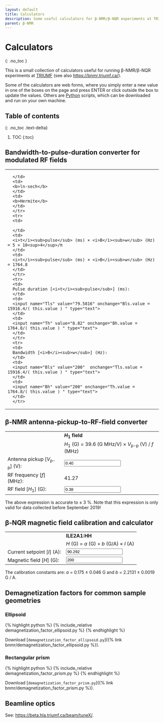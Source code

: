 ```yaml
---
layout: default
title: Calculators
description: Some useful calculators for β-NMR/β-NQR experiments at TRIUMF.
parent: β-NMR
---
```


# Calculators
{: .no_toc }

This is a small collection of calculators useful for running β-NMR/β-NQR
experiments at [TRIUMF] (see also <https://bnmr.triumf.ca/>).

Some of the calculators are web forms, where you simply enter a new value in one
of the boxes on the page and press ENTER or click outside the box to update the
values. Others are [Python] scripts, which can be downloaded and run on your own
machine.

## Table of contents
{: .no_toc .text-delta}

1. TOC
{:toc}

## Bandwidth-to-pulse-duration converter for modulated RF fields

<center>
<form>
<table>
   <tbody>
      <tr>
      <td>
      
      </td>
      <td>
      <b>ln-sech</b>
      </td>
      <td>
      <b>Hermite</b>
      </td>
      </tr>
      <tr>
      <td>
       
      </td>
      <td>
      <i>t</i><sub>pulse</sub> (ms) × <i>B</i><sub>w</sub> (Hz) = 5 × 10<sup>4</sup>/π
      </td>
      <td>
      <i>t</i><sub>pulse</sub> (ms) × <i>B</i><sub>w</sub> (Hz) = 1764.8
      </td>
      </tr>
      <tr>
      <td>
      Pulse duration [<i>t</i><sub>pulse</sub>] (ms):
      </td>
      <td>
      <input name="Tls" value="79.5816" onchange="Bls.value = 15916.4/( this.value ) " type="text">
      </td>
      <td>
      <input name="Th" value="8.82" onchange="Bh.value = 1764.8/( this.value ) " type="text">
      </td>
      </tr>
      <tr>
      <td>
      Bandwidth [<i>B</i><sub>w</sub>] (Hz):
      </td>
      <td>
      <input name="Bls" value="200"  onchange="Tls.value = 15916.4/( this.value ) " type="text">
      </td>
      <td>
      <input name="Bh" value="200" onchange="Th.value = 1764.8/( this.value ) " type="text">
      </td>
      </tr>
   </tbody>
</table>
</form>
</center>


## β-NMR antenna-pickup-to-RF-field converter

<center>
<form>
   <table>
   <tbody>
   <tr>
   <td>
   
   </td>
   <td>
   <b><i>H</i><sub>1</sub> field</b>
   </td>
   </tr>
   <tr>
   <td>
   
   </td>
   <td>
   <i>H</i><sub>1</sub> (G) = 39.6 (G MHz/V) × <i>V</i><sub>p-p</sub> (V) / <i>f</i> (MHz)
   </td>
   </tr>
   <tr>
   <td>
   Antenna pickup [<i>V</i><sub>p-p</sub>] (V):
   </td>
   <td>
   <input name="Vpp" value="0.40" onchange="Hrf.value = (39.6 * this.value / 41.27)" type="text">
   </td>
   </tr>
   <tr>
   <td>
   RF frequency [<i>f</i>] (MHz):
   </td>
   <td>
   41.27
   </td>
   </tr>
   <tr>
   <td>
   RF field [<i>H</i><sub>1</sub>] (G):
   </td>
   <td>
   <input name="Hrf" value="0.38" onchange="Vpp.value = (41.27 * this.value / 39.6)" type="text">
   </td>
   </tr>
   </tbody>
   </table>
</form>
</center>

The above expression is accurate to ± 3 %.
Note that this expression is only valid for data collected before September 2019!

## β-NQR magnetic field calibration and calculator

<center>
<form>
   <table>
   <tbody>
   <tr>
   <td>
   
   </td>
   <td>
   <b>ILE2A1:HH</b>
   </td>
   </tr>
   <tr>
   <td>
   
   </td>
   <td>
   <i>H</i> (G) = <i>a</i> (G) + <i>b</i> (G/A) × <i>I</i> (A)
   </td>
   </tr>
   <tr>
   <td>
   Current setpoint [<i>I</i>] (A):
   </td>
   <td>
   <input name="I" value="90.292" onchange="H.value = (2.21309 * this.value + 0.17476)" type="text">
   </td>
   </tr>
   <tr>
   <td>
   Magnetic field [<i>H</i>] (G):
   </td>
   <td>
   <input name="H" value="200" onchange="I.value = (this.value - 0.17476 ) / 2.21309" type="text">
   </td>
   </tr>
   </tbody>
   </table>
</form>
</center>

The calibration constants are:
_a_ = 0.175 ± 0.046 G and _b_ = 2.2131 ± 0.0019 G / A.

## Demagnetization factors for common sample geometries

### Ellipsoid

{% highlight python %}
{% include_relative demagnetization_factor_ellipsoid.py %}
{% endhighlight %}

Download [`demagnetization_factor_ellipsoid.py`]({% link bnmr/demagnetization_factor_ellipsoid.py %}).

### Rectangular prism

{% highlight python %}
{% include_relative demagnetization_factor_prism.py %}
{% endhighlight %}

Download [`demagnetization_factor_prism.py`]({% link bnmr/demagnetization_factor_prism.py %}).

## Beamline optics

See: <https://beta.hla.triumf.ca/beam/tuneX/>.


[Python]: https://www.python.org/
[TRIUMF]: https://www.triumf.ca/

